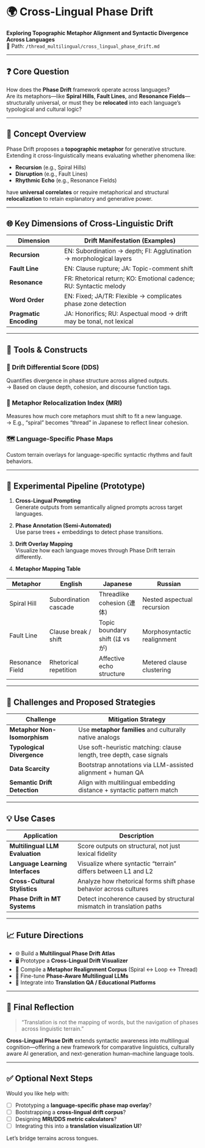 # 🌍 Cross-Lingual Phase Drift  
**Exploring Topographic Metaphor Alignment and Syntactic Divergence Across Languages**  
📁 Path: `/thread_multilingual/cross_lingual_phase_drift.md`

---

## ❓ Core Question

How does the **Phase Drift** framework operate across languages?  
Are its metaphors—like **Spiral Hills**, **Fault Lines**, and **Resonance Fields**—structurally universal, or must they be **relocated** into each language’s typological and cultural logic?

---

## 🧭 Concept Overview

Phase Drift proposes a **topographic metaphor** for generative structure. Extending it cross-linguistically means evaluating whether phenomena like:

- **Recursion** (e.g., Spiral Hills)  
- **Disruption** (e.g., Fault Lines)  
- **Rhythmic Echo** (e.g., Resonance Fields)

have **universal correlates** or require metaphorical and structural **relocalization** to retain explanatory and generative power.

---

## 🌐 Key Dimensions of Cross-Linguistic Drift

| Dimension             | Drift Manifestation (Examples)                                      |
|-----------------------|---------------------------------------------------------------------|
| **Recursion**         | EN: Subordination → depth; FI: Agglutination → morphological layers |
| **Fault Line**        | EN: Clause rupture; JA: Topic-comment shift                         |
| **Resonance**         | FR: Rhetorical return; KO: Emotional cadence; RU: Syntactic melody  |
| **Word Order**        | EN: Fixed; JA/TR: Flexible → complicates phase zone detection       |
| **Pragmatic Encoding**| JA: Honorifics; RU: Aspectual mood → drift may be tonal, not lexical|

---

## 🧰 Tools & Constructs

### 🔢 Drift Differential Score (DDS)  
Quantifies divergence in phase structure across aligned outputs.  
→ Based on clause depth, cohesion, and discourse function tags.

### 🧠 Metaphor Relocalization Index (MRI)  
Measures how much core metaphors must shift to fit a new language.  
→ E.g., “spiral” becomes “thread” in Japanese to reflect linear cohesion.

### 🗺 Language-Specific Phase Maps  
Custom terrain overlays for language-specific syntactic rhythms and fault behaviors.

---

## 🧪 Experimental Pipeline (Prototype)

1. **Cross-Lingual Prompting**  
   Generate outputs from semantically aligned prompts across target languages.

2. **Phase Annotation (Semi-Automated)**  
   Use parse trees + embeddings to detect phase transitions.

3. **Drift Overlay Mapping**  
   Visualize how each language moves through Phase Drift terrain differently.

4. **Metaphor Mapping Table**

| Metaphor        | English                | Japanese                   | Russian                      |
|------------------|------------------------|-----------------------------|------------------------------|
| Spiral Hill      | Subordination cascade  | Threadlike cohesion (連体)  | Nested aspectual recursion   |
| Fault Line       | Clause break / shift   | Topic boundary shift (は vs が) | Morphosyntactic realignment |
| Resonance Field  | Rhetorical repetition  | Affective echo structure    | Metered clause clustering    |

---

## 🔬 Challenges and Proposed Strategies

| Challenge                     | Mitigation Strategy                                                   |
|-------------------------------|------------------------------------------------------------------------|
| **Metaphor Non-Isomorphism**  | Use **metaphor families** and culturally native analogs               |
| **Typological Divergence**    | Use soft-heuristic matching: clause length, tree depth, case signals  |
| **Data Scarcity**             | Bootstrap annotations via LLM-assisted alignment + human QA           |
| **Semantic Drift Detection**  | Align with multilingual embedding distance + syntactic pattern match  |

---

## 💡 Use Cases

| Application                 | Description                                                                 |
|-----------------------------|-----------------------------------------------------------------------------|
| **Multilingual LLM Evaluation** | Score outputs on structural, not just lexical fidelity                     |
| **Language Learning Interfaces**| Visualize where syntactic “terrain” differs between L1 and L2              |
| **Cross-Cultural Stylistics**  | Analyze how rhetorical forms shift phase behavior across cultures          |
| **Phase Drift in MT Systems**  | Detect incoherence caused by structural mismatch in translation paths      |

---

## 📈 Future Directions

- 🌐 Build a **Multilingual Phase Drift Atlas**  
- 🖥 Prototype a **Cross-Lingual Drift Visualizer**  
- 📘 Compile a **Metaphor Realignment Corpus** (Spiral ↔ Loop ↔ Thread)  
- 🤖 Fine-tune **Phase-Aware Multilingual LLMs**  
- 🧪 Integrate into **Translation QA / Educational Platforms**

---

## 🧠 Final Reflection

> “Translation is not the mapping of words, but the navigation of phases across linguistic terrain.”

**Cross-Lingual Phase Drift** extends syntactic awareness into multilingual cognition—offering a new framework for comparative linguistics, culturally aware AI generation, and next-generation human–machine language tools.

---

## ✅ Optional Next Steps

Would you like help with:

- [ ] Prototyping a **language-specific phase map overlay**?  
- [ ] Bootstrapping a **cross-lingual drift corpus**?  
- [ ] Designing **MRI/DDS metric calculators**?  
- [ ] Integrating this into a **translation visualization UI**?

Let’s bridge terrains across tongues.
